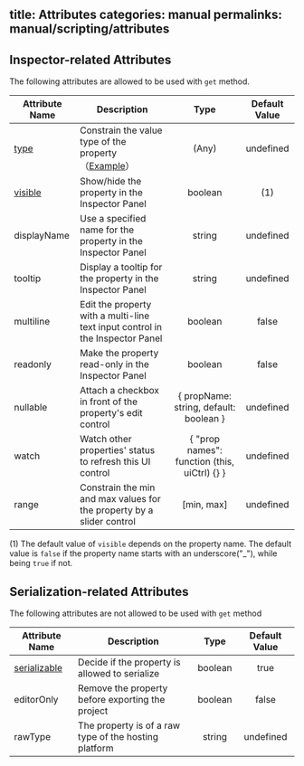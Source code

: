 title: Attributes
categories: manual
permalinks: manual/scripting/attributes
---

## Inspector-related Attributes

The following attributes are allowed to be used with `get` method.

Attribute Name | Description | Type | Default Value
--- | --- |:---:|:---:
[type](/manual/scripting/class#type) | Constrain the value type of the property（[Example](/manual/scripting/class#type)） | (Any) | undefined
[visible](/manual/scripting/class#visible) | Show/hide the property in the Inspector Panel | boolean | (1)
displayName  | Use a specified name for the property in the Inspector Panel | string | undefined
tooltip | Display a tooltip for the property in the Inspector Panel | string | undefined
multiline | Edit the property with a multi-line text input control in the Inspector Panel | boolean | false
readonly | Make the property read-only in the Inspector Panel | boolean | false
nullable | Attach a checkbox in front of the property's edit control | { propName: string, default: boolean } | undefined
watch | Watch other properties' status to refresh this UI control | { "prop names": function (this, uiCtrl) {} } | undefined
range | Constrain the min and max values for the property by a slider control | [min, max] | undefined

(1) The default value of `visible` depends on the property name. The default value is `false` if the property name starts with an underscore("_"), while being `true` if not.

## Serialization-related Attributes

The following attributes are not allowed to be used with `get` method

Attribute Name | Description | Type | Default Value
--- | --- |:---:|:---:
[serializable](/manual/scripting/class#serializable) | Decide if the property is allowed to serialize | boolean | true
editorOnly | Remove the property before exporting the project | boolean | false
rawType | The property is of a raw type of the hosting platform | string | undefined
